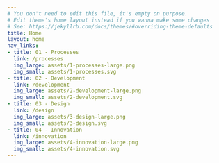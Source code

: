 ```yaml
---
# You don't need to edit this file, it's empty on purpose.
# Edit theme's home layout instead if you wanna make some changes
# See: https://jekyllrb.com/docs/themes/#overriding-theme-defaults
title: Home
layout: home
nav_links:
- title: 01 - Processes
  link: /processes
  img_large: assets/1-processes-large.png
  img_small: assets/1-processes.svg
- title: 02 - Development
  link: /development
  img_large: assets/2-development-large.png
  img_small: assets/2-development.svg
- title: 03 - Design
  link: /design
  img_large: assets/3-design-large.png
  img_small: assets/3-design.svg
- title: 04 - Innovation
  link: /innovation
  img_large: assets/4-innovation-large.png
  img_small: assets/4-innovation.svg
---
```

